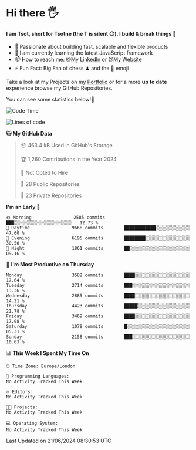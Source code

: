 # Hi there :raised_hand_with_fingers_splayed:
#### I am Tsot, short for Tsotne (the T is silent :wink:). I build & break things :space_invader:
- :telescope: Passionate about building fast, scalable and flexible products
- :seedling: I am currently learning the latest JavaScript framework 
- :mailbox: How to reach me: [@My LinkedIn](https://www.linkedin.com/in/tsotne-gvadzabia/) or [@My Website](https://tsotne.co.uk/contact)
- :zap: Fun Fact: Big Fan of chess ♟ and the 👾 emoji

Take a look at my Projects on my [Portfolio](https://tsotne.co.uk/) or for a more **up to date** experience browse my GitHub Repositories.

You can see some statistics below!:space_invader:
<!--START_SECTION:waka-->
![Code Time](http://img.shields.io/badge/Code%20Time-761%20hrs%202%20mins-blue)

![Lines of code](https://img.shields.io/badge/From%20Hello%20World%20I%27ve%20Written-6.6%20million%20lines%20of%20code-blue)

**🐱 My GitHub Data** 

> 📦 463.4 kB Used in GitHub's Storage 
 > 
> 🏆 1,260 Contributions in the Year 2024
 > 
> 🚫 Not Opted to Hire
 > 
> 📜 28 Public Repositories 
 > 
> 🔑 23 Private Repositories 
 > 
**I'm an Early 🐤** 

```text
🌞 Morning                2585 commits        ███░░░░░░░░░░░░░░░░░░░░░░   12.73 % 
🌆 Daytime                9668 commits        ████████████░░░░░░░░░░░░░   47.60 % 
🌃 Evening                6195 commits        ████████░░░░░░░░░░░░░░░░░   30.50 % 
🌙 Night                  1861 commits        ██░░░░░░░░░░░░░░░░░░░░░░░   09.16 % 
```
📅 **I'm Most Productive on Thursday** 

```text
Monday                   3582 commits        ████░░░░░░░░░░░░░░░░░░░░░   17.64 % 
Tuesday                  2714 commits        ███░░░░░░░░░░░░░░░░░░░░░░   13.36 % 
Wednesday                2885 commits        ████░░░░░░░░░░░░░░░░░░░░░   14.21 % 
Thursday                 4423 commits        █████░░░░░░░░░░░░░░░░░░░░   21.78 % 
Friday                   3469 commits        ████░░░░░░░░░░░░░░░░░░░░░   17.08 % 
Saturday                 1078 commits        █░░░░░░░░░░░░░░░░░░░░░░░░   05.31 % 
Sunday                   2158 commits        ███░░░░░░░░░░░░░░░░░░░░░░   10.63 % 
```


📊 **This Week I Spent My Time On** 

```text
🕑︎ Time Zone: Europe/London

💬 Programming Languages: 
No Activity Tracked This Week

🔥 Editors: 
No Activity Tracked This Week

🐱‍💻 Projects: 
No Activity Tracked This Week

💻 Operating System: 
No Activity Tracked This Week
```


 Last Updated on 21/06/2024 08:30:53 UTC
<!--END_SECTION:waka-->
